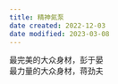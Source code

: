 ```yaml
---
title: 精神氮泵
date created: 2022-12-03
date modified: 2023-03-08
---
```


最完美的大众身材，彭于晏  
最力量的大众身材，蒋劲夫
